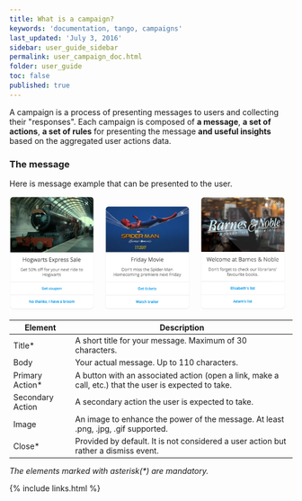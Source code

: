 ```yaml
---
title: What is a campaign?
keywords: 'documentation, tango, campaigns'
last_updated: 'July 3, 2016'
sidebar: user_guide_sidebar
permalink: user_campaign_doc.html
folder: user_guide
toc: false
published: true
---
```


A campaign is a process of presenting messages to users and collecting their "responses". Each campaign is composed of **a message**, **a set of actions**, **a set of rules** for presenting the message **and useful insights** based on the aggregated user actions data.

### The message

Here is message example that can be presented to the user.
<div>
<img src="https://raw.githubusercontent.com/tangotargeting/documentation/gh-pages/images/Hogwarts%20Express%20Sale%20Message.png" style="width:30%; display:inline;"/> 
<img src="https://raw.githubusercontent.com/tangotargeting/documentation/gh-pages/images/Spider-Man%20Homecoming%20Message.png" style="width:30%; display:inline-block; margin-left:15px;"/>
<img src="https://raw.githubusercontent.com/tangotargeting/documentation/gh-pages/images/Barnes%20%26%20Noble%20Message.png" style="width:30%; display:inline-block; margin-left:15px;"/>

| Element          | Description |
|------------------|-------------|
| Title*           | A short title for your message. Maximum of 30 characters.                                              |
| Body             | Your actual message. Up to 110 characters.                                                             |
| Primary Action*  | A button with an associated action (open a link, make a call, etc.) that the user is expected to take. |
| Secondary Action | A secondary action the user is expected to take.                                                       |
| Image            | An image to enhance the power of the message. At least .png, .jpg, .gif supported.                     |
| Close*           | Provided by default. It is not considered a user action but rather a dismiss event. 

_The elements marked with asterisk(*) are mandatory._

{% include links.html %}
